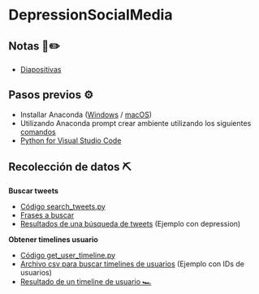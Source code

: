 # DepressionSocialMedia

## Notas 📔✏️

* [Diapositivas](https://github.com/miryamelizabeth/DepressionSocialMedia/tree/main/Notas)

## Pasos previos ⚙️

* Installar Anaconda ([Windows](https://docs.anaconda.com/free/anaconda/getting-started/install/windows/) / [macOS](https://docs.anaconda.com/free/anaconda/getting-started/install/mac-os/))
* Utilizando Anaconda prompt crear ambiente utilizando los siguientes [comandos](https://github.com/miryamelizabeth/DepressionSocialMedia/blob/main/anaconda-env.txt)
* [Python for Visual Studio Code](https://docs.anaconda.com/free/anaconda/ide-tutorials/python-vsc/)

## Recolección de datos ⛏️

**Buscar tweets**
* [Código search_tweets.py](https://github.com/miryamelizabeth/DepressionSocialMedia/blob/main/search_tweets.py)
* [Frases a buscar](https://github.com/miryamelizabeth/DepressionSocialMedia/blob/main/Ejemplos/tag_tweets.txt)
* [Resultados de una búsqueda de tweets](https://github.com/miryamelizabeth/DepressionSocialMedia/blob/main/Ejemplos/example_results_search.csv) (Ejemplo con depression)

**Obtener timelines usuario**
* [Código get_user_timeline.py](https://github.com/miryamelizabeth/DepressionSocialMedia/blob/main/get_user_timeline.py)
* [Archivo csv para buscar timelines de usuarios](https://github.com/miryamelizabeth/DepressionSocialMedia/blob/main/ids_search_timelines.csv) (Ejemplo con IDs de usuarios)
* [Resultado de un timeline de usuario 🏎️](https://github.com/miryamelizabeth/DepressionSocialMedia/blob/main/Ejemplos/example_timeline_user394892872.csv)
